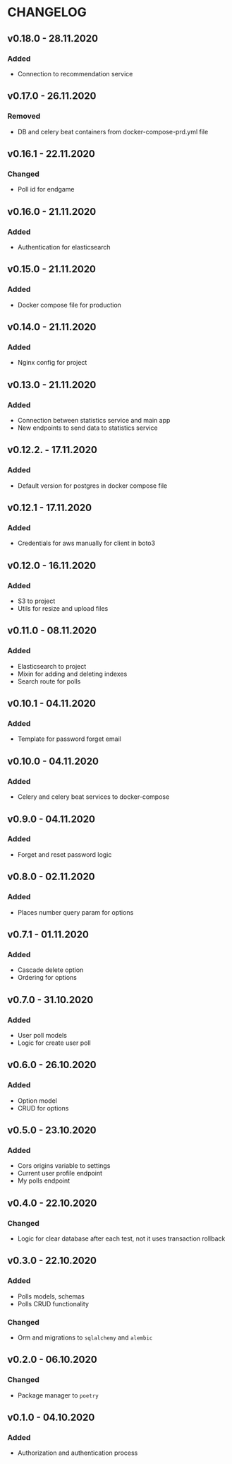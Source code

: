 # CHANGELOG

## v0.18.0 - 28.11.2020

### Added

* Connection to recommendation service

## v0.17.0 - 26.11.2020

### Removed

* DB and celery beat containers from docker-compose-prd.yml file

## v0.16.1 - 22.11.2020

### Changed

* Poll id for endgame

## v0.16.0 - 21.11.2020

### Added

* Authentication for elasticsearch

## v0.15.0 - 21.11.2020

### Added

* Docker compose file for production

## v0.14.0 - 21.11.2020

### Added

 * Nginx config for project

## v0.13.0 - 21.11.2020

### Added

* Connection between statistics service and main app
* New endpoints to send data to statistics service

## v0.12.2. - 17.11.2020

### Added

* Default version for postgres in docker compose file

## v0.12.1 - 17.11.2020

### Added

* Credentials for aws manually for client in boto3

## v0.12.0 - 16.11.2020

### Added

* S3 to project
* Utils for resize and upload files

## v0.11.0 - 08.11.2020

### Added

* Elasticsearch to project
* Mixin for adding and deleting indexes
* Search route for polls

## v0.10.1 - 04.11.2020

### Added

* Template for password forget email

## v0.10.0 - 04.11.2020

### Added

* Celery and celery beat services to docker-compose

## v0.9.0 - 04.11.2020

### Added

* Forget and reset password logic

## v0.8.0 - 02.11.2020

### Added

* Places number query param for options

## v0.7.1 - 01.11.2020

### Added

* Cascade delete option
* Ordering for options

## v0.7.0 - 31.10.2020

### Added

* User poll models
* Logic for create user poll

## v0.6.0 - 26.10.2020

### Added

* Option model
* CRUD for options

## v0.5.0 - 23.10.2020

### Added

* Cors origins variable to settings
* Current user profile endpoint
* My polls endpoint

## v0.4.0 - 22.10.2020

### Changed

* Logic for clear database after each test, not it uses transaction rollback

## v0.3.0 - 22.10.2020

### Added

* Polls models, schemas
* Polls CRUD functionality

### Changed

* Orm and migrations to `sqlalchemy` and `alembic`

## v0.2.0 - 06.10.2020

### Changed

* Package manager to `poetry`

## v0.1.0 - 04.10.2020

### Added

* Authorization and authentication process
